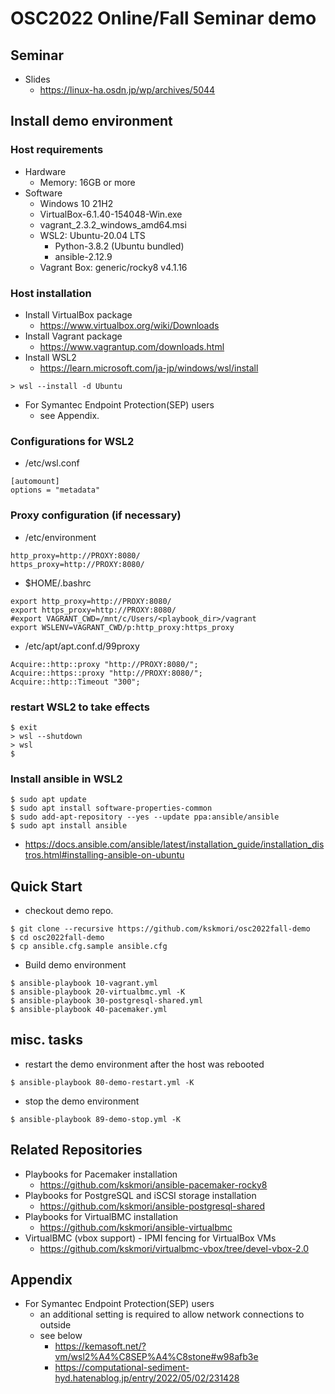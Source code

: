 # OSC2022 Online/Fall Seminar demo

## Seminar ##
 * Slides
   * https://linux-ha.osdn.jp/wp/archives/5044

## Install demo environment

### Host requirements

* Hardware
  * Memory: 16GB or more
* Software
  * Windows 10 21H2
  * VirtualBox-6.1.40-154048-Win.exe
  * vagrant_2.3.2_windows_amd64.msi
  * WSL2: Ubuntu-20.04 LTS
    * Python-3.8.2 (Ubuntu bundled)
    * ansible-2.12.9
  * Vagrant Box: generic/rocky8 v4.1.16


### Host installation

 * Install VirtualBox package
   * https://www.virtualbox.org/wiki/Downloads
 * Install Vagrant package
   * https://www.vagrantup.com/downloads.html
 * Install WSL2
   * https://learn.microsoft.com/ja-jp/windows/wsl/install
```
> wsl --install -d Ubuntu
```
 * For Symantec Endpoint Protection(SEP) users
   * see Appendix.

### Configurations for WSL2
 * /etc/wsl.conf
```
[automount]
options = "metadata"
```
### Proxy configuration (if necessary)
 * /etc/environment
```
http_proxy=http://PROXY:8080/
https_proxy=http://PROXY:8080/
```
 * $HOME/.bashrc
```
export http_proxy=http://PROXY:8080/
export https_proxy=http://PROXY:8080/
#export VAGRANT_CWD=/mnt/c/Users/<playbook_dir>/vagrant
export WSLENV=VAGRANT_CWD/p:http_proxy:https_proxy
```
 * /etc/apt/apt.conf.d/99proxy
```
Acquire::http::proxy "http://PROXY:8080/";
Acquire::https::proxy "http://PROXY:8080/";
Acquire::http::Timeout "300";
```
### restart WSL2 to take effects
```
$ exit
> wsl --shutdown
> wsl
$
```
### Install ansible in WSL2
```
$ sudo apt update
$ sudo apt install software-properties-common
$ sudo add-apt-repository --yes --update ppa:ansible/ansible
$ sudo apt install ansible
```
 * https://docs.ansible.com/ansible/latest/installation_guide/installation_distros.html#installing-ansible-on-ubuntu

## Quick Start

 * checkout demo repo.
```
$ git clone --recursive https://github.com/kskmori/osc2022fall-demo
$ cd osc2022fall-demo
$ cp ansible.cfg.sample ansible.cfg
```

 * Build demo environment
```
$ ansible-playbook 10-vagrant.yml
$ ansible-playbook 20-virtualbmc.yml -K
$ ansible-playbook 30-postgresql-shared.yml
$ ansible-playbook 40-pacemaker.yml
```

## misc. tasks

 * restart the demo environment after the host was rebooted
```
$ ansible-playbook 80-demo-restart.yml -K
```

 * stop the demo environment
```
$ ansible-playbook 89-demo-stop.yml -K
```

## Related Repositories

 * Playbooks for Pacemaker installation
   * https://github.com/kskmori/ansible-pacemaker-rocky8
 * Playbooks for PostgreSQL and iSCSI storage installation
   * https://github.com/kskmori/ansible-postgresql-shared
 * Playbooks for VirtualBMC installation
   * https://github.com/kskmori/ansible-virtualbmc
 * VirtualBMC (vbox support) - IPMI fencing for VirtualBox VMs
   * https://github.com/kskmori/virtualbmc-vbox/tree/devel-vbox-2.0

## Appendix
 * For Symantec Endpoint Protection(SEP) users
   * an additional setting is required to allow network connections to outside
   * see below
     * https://kemasoft.net/?vm/wsl2%A4%C8SEP%A4%C8stone#w98afb3e
     * https://computational-sediment-hyd.hatenablog.jp/entry/2022/05/02/231428
